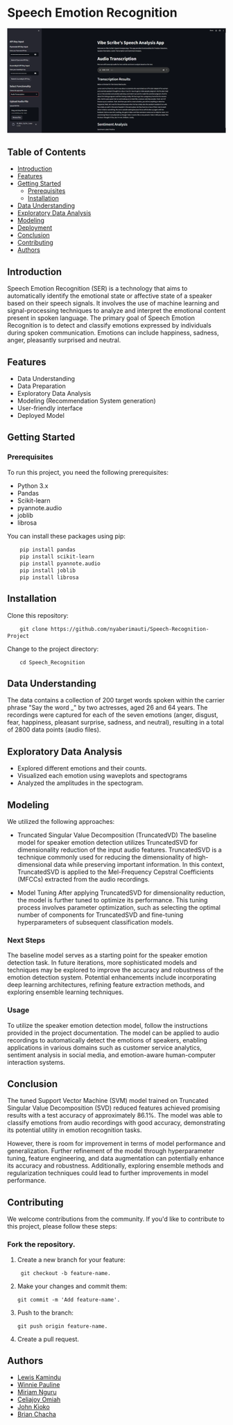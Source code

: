 # Speech Emotion Recognition

![Speech Emotion Recognition](Speech-Recognition-analysis.png)

## Table of Contents

- [Introduction](#introduction)
- [Features](#features)
- [Getting Started](#getting-started)
  - [Prerequisites](#prerequisites)
  - [Installation](#installation)
- [Data Understanding](#data-understanding)
- [Exploratory Data Analysis](#exploratory-data-analysis)
- [Modeling](#modeling)
- [Deployment](#Deployment)
- [Conclusion](#conclusion)
- [Contributing](#contributing)
- [Authors](#authors)

## Introduction

Speech Emotion Recognition (SER) is a technology that aims to automatically identify the emotional state or affective state of a speaker based on their speech signals. It involves the use of machine learning and signal-processing techniques to analyze and interpret the emotional content present in spoken language. The primary goal of Speech Emotion Recognition is to detect and classify emotions expressed by individuals during spoken communication. Emotions can include happiness, sadness, anger, pleasantly surprised and neutral.

## Features

- Data Understanding
- Data Preparation
- Exploratory Data Analysis
- Modeling (Recommendation System generation)
- User-friendly interface
- Deployed Model



## Getting Started

### Prerequisites

To run this project, you need the following prerequisites:

- Python 3.x
- Pandas
- Scikit-learn
- pyannote.audio
- joblib
- librosa

You can install these packages using pip:

        pip install pandas
        pip install scikit-learn
        pip install pyannote.audio
        pip install joblib
        pip install librosa
## Installation
Clone this repository:

        git clone https://github.com/nyaberimauti/Speech-Recognition-Project

Change to the project directory:

        cd Speech_Recognition


## Data Understanding
The data contains a collection of 200 target words spoken within the carrier phrase "Say the word _" by two actresses, aged 26 and 64 years. The recordings were captured for each of the seven emotions (anger, disgust, fear, happiness, pleasant surprise, sadness, and neutral), resulting in a total of 2800 data points (audio files).


## Exploratory Data Analysis
- Explored different emotions and their counts.
- Visualized each emotion using waveplots and spectograms
- Analyzed the amplitudes in the spectogram.

## Modeling
We utilized the following approaches: 
- Truncated Singular Value Decomposition (TruncatedVD)
The baseline model for speaker emotion detection utilizes TruncatedSVD for dimensionality reduction of the input audio features. TruncatedSVD is a technique commonly used for reducing the dimensionality of high-dimensional data while preserving important information. In this context, TruncatedSVD is applied to the Mel-Frequency Cepstral Coefficients (MFCCs) extracted from the audio recordings.


- Model Tuning
After applying TruncatedSVD for dimensionality reduction, the model is further tuned to optimize its performance. This tuning process involves parameter optimization, such as selecting the optimal number of components for TruncatedSVD and fine-tuning hyperparameters of subsequent classification models.

### Next Steps

The baseline model serves as a starting point for the speaker emotion detection task. In future iterations, more sophisticated models and techniques may be explored to improve the accuracy and robustness of the emotion detection system. Potential enhancements include incorporating deep learning architectures, refining feature extraction methods, and exploring ensemble learning techniques.

### Usage

To utilize the speaker emotion detection model, follow the instructions provided in the project documentation. The model can be applied to audio recordings to automatically detect the emotions of speakers, enabling applications in various domains such as customer service analytics, sentiment analysis in social media, and emotion-aware human-computer interaction systems.


## Conclusion
The tuned Support Vector Machine (SVM) model trained on Truncated Singular Value Decomposition (SVD) reduced features achieved promising results with a test accuracy of approximately 86.1%. The model was able to classify emotions from audio recordings with good accuracy, demonstrating its potential utility in emotion recognition tasks.

However, there is room for improvement in terms of model performance and generalization. Further refinement of the model through hyperparameter tuning, feature engineering, and data augmentation can potentially enhance its accuracy and robustness. Additionally, exploring ensemble methods and regularization techniques could lead to further improvements in model performance.

## Contributing
We welcome contributions from the community. If you'd like to contribute to this project, please follow these steps:

### Fork the repository.
1. Create a new branch for your feature:

        git checkout -b feature-name.
   
2. Make your changes and commit them:
 
       git commit -m 'Add feature-name'.
3. Push to the branch:
  
       git push origin feature-name.
   
4. Create a pull request.

## Authors
- [Lewis Kamindu](https://github.com/lewigi)
- [Winnie Pauline](https://github.com/nyaberimauti/)
- [Miriam Nguru](https://github.com/miriamnguru)
- [Celiajoy Omiah](https://github.com/celiajoyomiah)
- [John Kioko](https://github.com/johN-Kioko)
- [Brian Chacha](https://github.com/MarwaBrian)




